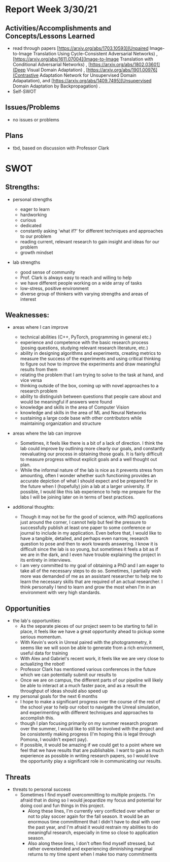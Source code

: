 # Report Week 3/30/21
## Activities/Accomplishments and Concepts/Lessons Learned
* read through papers [https://arxiv.org/abs/1703.10593](Unpaired Image-to-Image Translation Using Cycle-Consistent Adversarial Networks) , [https://arxiv.org/abs/1611.07004](Image-to-Image Translation with Conditional Adversarial Networks) , [https://arxiv.org/abs/1802.03601](Deep Visual Domain Adaptation) , [https://arxiv.org/abs/1901.00976](Contrastive Adaptation Network for Unsupervised Domain Adapatation), and [https://arxiv.org/abs/1409.7495](Unsupervised Domain Adaptation by Backpropagation) .
* Self-SWOT
 
## Issues/Problems
* no issues or problems

## Plans
* tbd, based on discussion with Professor Clark

# SWOT
## Strengths:
* personal strengths
  * eager to learn
  * hardworking
  * curious
  * dedicated
  * constantly asking 'what if?' for different techniques and approaches to our problem
  * reading current, relevant research to gain insight and ideas for our problem
  * growth mindset

* lab strengths
  * good sense of community
  * Prof. Clark is always easy to reach and willing to help
  * we have different people working on a wide array of tasks
  * low-stress, positive environment
  * diverse group of thinkers with varying strengths and areas of interest

## Weaknesses:
* areas where I can improve
  * technical abilities (C++, PyTorch, programming in general etc.)
  * experience and competence with the basic research process (posing questions, studying relevant research literature, etc.)
  * ability in designing algorithms and experiments, creating metrics to measure the success of the experiments and using critical thinking to figure out how to improve the experiments and draw meaningful results from them
  * relating the problem that I am trying to solve to the task at hand, and vice versa
  * thinking outside of the box, coming up with novel approaches to a research problem
  * ability to distinguish between questions that people care about and would be meaningful if answers were found
  * knowledge and skills in the area of Computer Vision
  * knowledge and skills in the area of ML and Neural Networks
  * sustaining a large code base with other contributors while maintaining organization and structure

* areas where the lab can improve
  * Sometimes, it feels like there is a bit of a lack of direction. I think the lab could improve by outlining more clearly our goals, and constantly reevaluating our process in obtaining those goals. It is fairly difficult to measure progress without explicit goals and a well thought out plan.
  * While the informal nature of the lab is nice as it prevents stress from amounting, often I wonder whether such functioning provides an accurate depiction of what I should expect and be prepared for in the future when I (hopefully) join a lab at a larger university. If possible, I would like this lab experience to help me prepare for the labs I will be joining later on in terms of best practices.

* additional thoughts:
  * Though it may not be for the good of science, with PhD applications just around the corner, I cannot help but feel the pressure to successfully publish at least one paper to some conference or journal to include in my application. Even before that, I would like to have a tangible, detailed, and perhaps even narrow, research question to pose and then to work towards answering. I know it is difficult since the lab is so young, but sometimes it feels a bit as if we are in the dark, and I even have trouble explaining the project in its entirety in interviews. 
  * I am very committed to my goal of obtaining a PhD and I am eager to take all of the necessary steps to do so. Sometimes, I partially wish more was demanded of me as an assistant researcher to help me to learn the necessary skills that are required of an actual researcher. I think personally I tend to learn and grow the most when I'm in an environment with very high standards.

## Opportunities
* the lab's opportunities:
  * As the separate pieces of our project seem to be starting to fall in place, it feels like we have a great opportunity ahead to pickup some serious momentum.
  * With Kevin's work in Unreal paired with the photogrammetry, it seems like we will soon be able to generate from a rich environment, useful data for training
  * With Alex and Gabriel's recent work, it feels like we are very close to actualizing the robot!
  * Professor Clark has mentioned various conferences in the future which we can potentially submit our results to
  * Once we are on campus, the different parts of our pipeline will likely be able to interact at a much faster pace, and as a result the throughput of ideas should also speed up
* my personal goals for the next 6 months
  * I hope to make a significant progress over the course of the rest of the school year to help our robot to navigate the Unreal simulation, and experimenting with different techniques and approaches to accomplish this.
  * though I plan focusing primarily on my summer research program over the summer, I would like to still be involved with the project and be consistently making progress (I'm hoping this is legal through Pomona, I wouldn't expect pay).
  * If possible, it would be amazing if we could get to a point where we feel that we have results that are publishable. I want to gain as much experience as possible in writing research papers, so I would love the opportunity play a significant role in communicating our results.

## Threats
* threats to personal success
  * Sometimes I find myself overcommitting to multiple projects. I'm afraid that in doing so I would jeopardize my focus and potential for doing cool and fun things in this project. 
    * Along these lines, I'm currently very conflicted over whether or not to play soccer again for the fall season. It would be an enormous time committment that I didn't have to deal with over the past year, and I'm afraid it would restrain my abilities to do meaningful research, especially in time so close to application season. 
    * Also along these lines, I don't often find myself stressed, but rather overextended and experiencing diminishing marginal returns to my time spent when I make too many commitments
